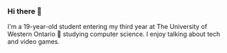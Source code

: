 ### Hi there 👋 
I'm a 19-year-old student entering my third year at The University of Western Ontario 🚀 studying computer science. I 
enjoy talking about tech and video games.
